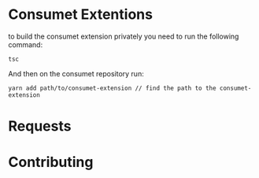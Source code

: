 # Consumet Extentions
to build the consumet extension privately you need to run the following command:
```
tsc
```
And then on the consumet repository run:
```
yarn add path/to/consumet-extension // find the path to the consumet-extension
```
# Requests

# Contributing

